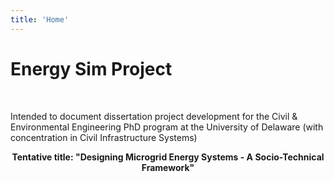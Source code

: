 ```yaml
---
title: 'Home'
---
```


# Energy Sim Project
<br>

Intended to document dissertation project development for the Civil &amp; Environmental Engineering PhD program at the University of Delaware (with concentration in Civil Infrastructure Systems) 

<center><strong>Tentative title: "Designing Microgrid Energy Systems - A Socio-Technical Framework"</strong></center>
